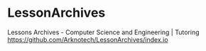 # LessonArchives
Lessons Archives - Computer Science and Engineering | Tutoring 
https://github.com/Arknotech/LessonArchives/index.io
